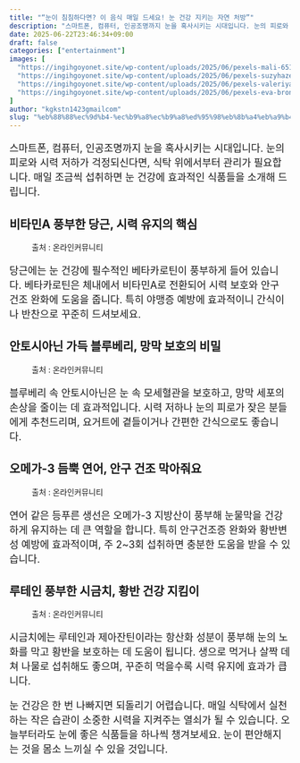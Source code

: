 ```yaml
---
title: "“눈이 침침하다면? 이 음식 매일 드세요! 눈 건강 지키는 자연 처방”"
description: "스마트폰, 컴퓨터, 인공조명까지 눈을 혹사시키는 시대입니다. 눈의 피로와 시력 저하가 걱정되신다면, 식탁 위에서부터 관리가 필요합니다. 매일 조금씩 섭취하면 눈 건강에 효과적인 식품들을 소개해 드립니다."
date: 2025-06-22T23:46:34+09:00
draft: false
categories: ["entertainment"]
images: [
  "https://ingihgoyonet.site/wp-content/uploads/2025/06/pexels-mali-65174-1-1024x682.jpg"
  "https://ingihgoyonet.site/wp-content/uploads/2025/06/pexels-suzyhazelwood-1366238-1024x576.jpg"
  "https://ingihgoyonet.site/wp-content/uploads/2025/06/pexels-valeriya-1683545-1-1024x683.jpg"
  "https://ingihgoyonet.site/wp-content/uploads/2025/06/pexels-eva-bronzini-6824476-683x1024.jpg"
]
author: "kgkstn1423gmailcom"
slug: "%eb%88%88%ec%9d%b4-%ec%b9%a8%ec%b9%a8%ed%95%98%eb%8b%a4%eb%a9%b4-%ec%9d%b4-%ec%9d%8c%ec%8b%9d-%eb%a7%a4%ec%9d%bc-%eb%93%9c%ec%84%b8%ec%9a%94-%eb%88%88-%ea%b1%b4%ea%b0%95-%ec%a7%80%ed%82%a4"
---
```


<p style="font-size:18px">스마트폰, 컴퓨터, 인공조명까지 눈을 혹사시키는 시대입니다. 눈의 피로와 시력 저하가 걱정되신다면, 식탁 위에서부터 관리가 필요합니다. 매일 조금씩 섭취하면 눈 건강에 효과적인 식품들을 소개해 드립니다.</p> <h2 >비타민A 풍부한 당근, 시력 유지의 핵심</h2> <figure ><img src="https://ingihgoyonet.site/wp-content/uploads/2025/06/pexels-mali-65174-1-1024x682.jpg" alt="" style="aspect-ratio:16/9;object-fit:cover"/><figcaption >출처 : 온라인커뮤니티</figcaption></figure> <p style="font-size:18px">당근에는 눈 건강에 필수적인 베타카로틴이 풍부하게 들어 있습니다. 베타카로틴은 체내에서 비타민A로 전환되어 시력 보호와 안구 건조 완화에 도움을 줍니다. 특히 야맹증 예방에 효과적이니 간식이나 반찬으로 꾸준히 드셔보세요.</p> <h2 >안토시아닌 가득 블루베리, 망막 보호의 비밀</h2> <figure ><img src="https://ingihgoyonet.site/wp-content/uploads/2025/06/pexels-suzyhazelwood-1366238-1024x576.jpg" alt="" style="aspect-ratio:16/9;object-fit:cover"/><figcaption >출처 : 온라인커뮤니티</figcaption></figure> <p style="font-size:18px">블루베리 속 안토시아닌은 눈 속 모세혈관을 보호하고, 망막 세포의 손상을 줄이는 데 효과적입니다. 시력 저하나 눈의 피로가 잦은 분들에게 추천드리며, 요거트에 곁들이거나 간편한 간식으로도 좋습니다.</p> <h2 >오메가-3 듬뿍 연어, 안구 건조 막아줘요</h2> <figure ><img src="https://ingihgoyonet.site/wp-content/uploads/2025/06/pexels-valeriya-1683545-1-1024x683.jpg" alt="" style="aspect-ratio:16/9;object-fit:cover"/><figcaption >출처 : 온라인커뮤니티</figcaption></figure> <p style="font-size:18px">연어 같은 등푸른 생선은 오메가-3 지방산이 풍부해 눈물막을 건강하게 유지하는 데 큰 역할을 합니다. 특히 안구건조증 완화와 황반변성 예방에 효과적이며, 주 2~3회 섭취하면 충분한 도움을 받을 수 있습니다.</p> <h2 >루테인 풍부한 시금치, 황반 건강 지킴이</h2> <figure ><img src="https://ingihgoyonet.site/wp-content/uploads/2025/06/pexels-eva-bronzini-6824476-683x1024.jpg" alt="" style="aspect-ratio:16/9;object-fit:cover"/><figcaption >출처 : 온라인커뮤니티</figcaption></figure> <p style="font-size:18px">시금치에는 루테인과 제아잔틴이라는 항산화 성분이 풍부해 눈의 노화를 막고 황반을 보호하는 데 도움이 됩니다. 생으로 먹거나 살짝 데쳐 나물로 섭취해도 좋으며, 꾸준히 먹을수록 시력 유지에 효과가 큽니다.</p> <p style="font-size:18px">눈 건강은 한 번 나빠지면 되돌리기 어렵습니다. 매일 식탁에서 실천하는 작은 습관이 소중한 시력을 지켜주는 열쇠가 될 수 있습니다. 오늘부터라도 눈에 좋은 식품들을 하나씩 챙겨보세요. 눈이 편안해지는 것을 몸소 느끼실 수 있을 것입니다.</p>